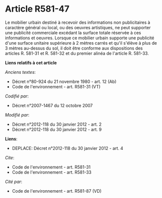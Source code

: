 # Article R581-47

Le mobilier urbain destiné à recevoir des informations non publicitaires à caractère général ou local, ou des oeuvres
artistiques, ne peut supporter une publicité commerciale excédant la surface totale réservée à ces informations et oeuvres.
Lorsque ce mobilier urbain supporte une publicité d'une surface unitaire supérieure à 2 mètres carrés et qu'il s'élève à plus
de 3 mètres au-dessus du sol, il doit être conforme aux dispositions des articles R. 581-31 et R. 581-32 et du premier alinéa
de l'article R. 581-33.

**Liens relatifs à cet article**

_Anciens textes_:

  - Décret n°80-924 du 21 novembre 1980 - art. 12 (Ab)
  - Code de l'environnement - art. R581-31 (VT)

_Codifié par_:

  - Décret n°2007-1467 du 12 octobre 2007

_Modifié par_:

  - Décret n°2012-118 du 30 janvier 2012 - art. 2
  - Décret n°2012-118 du 30 janvier 2012 - art. 9

**Liens**:

  - DEPLACE: Décret n°2012-118 du 30 janvier 2012 - art. 4

_Cite_:

  - Code de l'environnement - art. R581-31
  - Code de l'environnement - art. R581-33

_Cité par_:

  - Code de l'environnement - art. R581-87 (VD)

